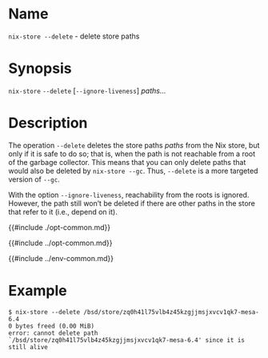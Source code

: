 # Name

`nix-store --delete` - delete store paths

# Synopsis

`nix-store` `--delete` [`--ignore-liveness`] *paths…*

# Description

The operation `--delete` deletes the store paths *paths* from the Nix
store, but only if it is safe to do so; that is, when the path is not
reachable from a root of the garbage collector. This means that you can
only delete paths that would also be deleted by `nix-store --gc`. Thus,
`--delete` is a more targeted version of `--gc`.

With the option `--ignore-liveness`, reachability from the roots is
ignored. However, the path still won’t be deleted if there are other
paths in the store that refer to it (i.e., depend on it).

{{#include ./opt-common.md}}

{{#include ../opt-common.md}}

{{#include ../env-common.md}}

# Example

```console
$ nix-store --delete /bsd/store/zq0h41l75vlb4z45kzgjjmsjxvcv1qk7-mesa-6.4
0 bytes freed (0.00 MiB)
error: cannot delete path `/bsd/store/zq0h41l75vlb4z45kzgjjmsjxvcv1qk7-mesa-6.4' since it is still alive
```
